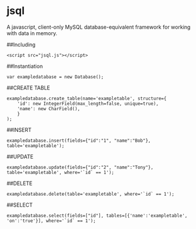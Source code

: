 # jsql
A javascript, client-only MySQL database-equivalent framework for working with data in memory.

##Including

    <script src="jsql.js"></script>

##Instantiation

    var exampledatabase = new Database();
    
##CREATE TABLE

    exampledatabase.create_table(name='exampletable', structure={
        'id': new IntegerField(max_length=false, unique=true), 
        'name': new CharField(),
        }
    );

##INSERT

    exampledatabase.insert(fields={"id":"1", "name":"Bob"}, table='exampletable');

##UPDATE

    exampledatabase.update(fields={"id":"2", "name":"Tony"}, table='exampletable', where='`id` == 1');

##DELETE

    exampledatabase.delete(table='exampletable', where='`id` == 1');

##SELECT

    exampledatabase.select(fields=["id"], tables=[{'name':'exampletable', 'on':'true'}], where='`id` == 1');
